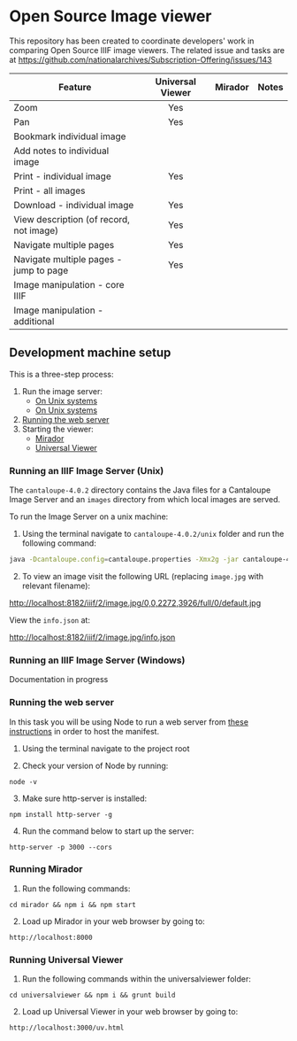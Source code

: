 # Open Source Image viewer

This repository has been created to coordinate developers' work in comparing Open Source IIIF image viewers. The related issue and tasks are at https://github.com/nationalarchives/Subscription-Offering/issues/143

| Feature                                   | Universal Viewer      | Mirador           | Notes
| -------------                             |:-------------:        | -----:            | -----:
| Zoom                                      |      Yes              |                   |
| Pan                                       |      Yes              |                   |
| Bookmark individual image                 |                       |                   |
| Add notes to individual image             |                       |                   |
| Print - individual image                  |      Yes              |                   |
| Print - all images                        |                       |                   |
| Download - individual image               |      Yes              |                   |
| View description (of record, not image)   |      Yes              |                   |
| Navigate multiple pages                   |      Yes              |                   |
| Navigate multiple pages - jump to page    |      Yes              |                   |
| Image manipulation - core IIIF            |                       |                   |
| Image manipulation - additional           |                       |                   |


## Development machine setup

This is a three-step process:

1. Run the image server:
	* [On Unix systems](##running-an-iiif-image-server-unix)
	* [On Unix systems](##running-an-iiif-image-server-windows)
2. [Running the web server](##running-the-web-server)
3. Starting the viewer:
	* [Mirador](##running-mirador)
	* [Universal Viewer](##running-universal-viewer)

### Running an IIIF Image Server (Unix)

The `cantaloupe-4.0.2` directory contains the Java files for a Cantaloupe Image Server and an `images` directory from which local images are served. 

To run the Image Server on a unix machine:

1. Using the terminal navigate to `cantaloupe-4.0.2/unix` folder and run the following command:

```bash
java -Dcantaloupe.config=cantaloupe.properties -Xmx2g -jar cantaloupe-4.0.2.war
```

2. To view an image visit the following URL (replacing `image.jpg` with relevant filename): 

[http://localhost:8182/iiif/2/image.jpg/0,0,2272,3926/full/0/default.jpg](http://localhost:8182/iiif/2/image.jpg/0,0,2272,3926/full/0/default.jpg)

View the `info.json` at: 

[http://localhost:8182/iiif/2/image.jpg/info.json](http://localhost:8182/iiif/2/image.jpg/info.json)

### Running an IIIF Image Server (Windows)

Documentation in progress

### Running the web server

In this task you will be using Node to run a web server from [these instructions](http://ronallo.com/iiif-workshop-new/preparation/web-server.html#node) in order to host the manifest.

1. Using the terminal navigate to the project root

2. Check your version of Node by running:
````
node -v
````

3. Make sure http-server is installed:
````
npm install http-server -g
````

4. Run the command below to start up the server:
````
http-server -p 3000 --cors
````

### Running Mirador

1. Run the following commands:
````
cd mirador && npm i && npm start
````

2. Load up Mirador in your web browser by going to:
````
http://localhost:8000
````

### Running Universal Viewer

1. Run the following commands within the universalviewer folder:
````
cd universalviewer && npm i && grunt build
````

2. Load up Universal Viewer in your web browser by going to:
````
http://localhost:3000/uv.html
````